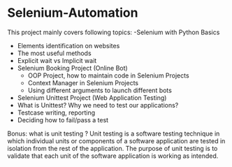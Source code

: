 # Selenium-Automation
This project mainly covers following topics:
-Selenium with Python Basics
 - Elements identification on websites
 - The most useful methods
 - Explicit wait vs Implicit wait
 - Selenium Booking Project (Online Bot)
   - OOP Project, how to maintain code in Selenium Projects
   - Context Manager in Selenium Projects
   - Using different arguments to launch different bots
 -  Selenium Unittest Project (Web Application Testing)
   - What is Unittest? Why we need to test our applications?
   - Testcase writing, reporting
   - Deciding how to fail/pass a test
   
   Bonus:
   what is unit testing ?
   Unit testing is a software testing technique in which individual units or components of a software application are tested in isolation from the rest of the application.
   The purpose of unit testing is to validate that each unit of the software application is working as intended. 
